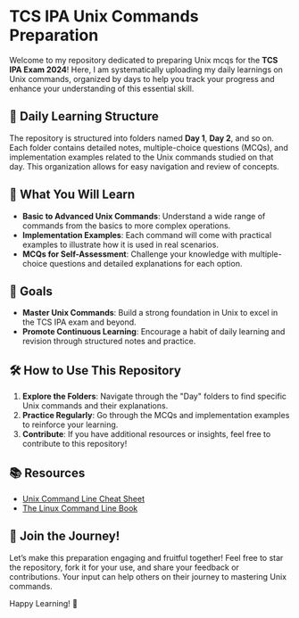 # TCS IPA Unix Commands Preparation

Welcome to my repository dedicated to preparing Unix mcqs for the **TCS IPA Exam 2024**! Here, I am systematically uploading my daily learnings on Unix commands, organized by days to help you track your progress and enhance your understanding of this essential skill.

## 📅 Daily Learning Structure

The repository is structured into folders named **Day 1**, **Day 2**, and so on. Each folder contains detailed notes, multiple-choice questions (MCQs), and implementation examples related to the Unix commands studied on that day. This organization allows for easy navigation and review of concepts.


## 🚀 What You Will Learn

- **Basic to Advanced Unix Commands**: Understand a wide range of commands from the basics to more complex operations.
- **Implementation Examples**: Each command will come with practical examples to illustrate how it is used in real scenarios.
- **MCQs for Self-Assessment**: Challenge your knowledge with multiple-choice questions and detailed explanations for each option.

## 🎯 Goals

- **Master Unix Commands**: Build a strong foundation in Unix to excel in the TCS IPA exam and beyond.
- **Promote Continuous Learning**: Encourage a habit of daily learning and revision through structured notes and practice.

## 🛠️ How to Use This Repository

1. **Explore the Folders**: Navigate through the "Day" folders to find specific Unix commands and their explanations.
2. **Practice Regularly**: Go through the MCQs and implementation examples to reinforce your learning.
3. **Contribute**: If you have additional resources or insights, feel free to contribute to this repository!

## 📚 Resources

- [Unix Command Line Cheat Sheet](https://www.cheatography.com/davechild/cheat-sheets/unix-command-line/)
- [The Linux Command Line Book](http://linuxcommand.org/tlcl.php)

## 🤝 Join the Journey!

Let’s make this preparation engaging and fruitful together! Feel free to star the repository, fork it for your use, and share your feedback or contributions. Your input can help others on their journey to mastering Unix commands.

Happy Learning! 🎉
